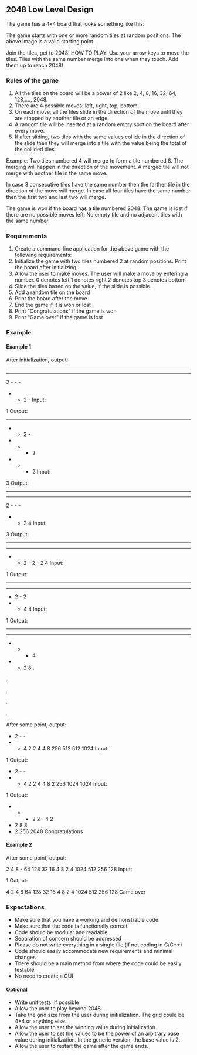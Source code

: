 ## 2048 Low Level Design

The game has a 4x4 board that looks something like this:

The game starts with one or more random tiles at random positions. The above image is a valid starting point.

Join the tiles, get to 2048!
HOW TO PLAY: Use your arrow keys to move the tiles. Tiles with the same number merge into one when they touch. Add them up to reach 2048!

### Rules of the game
1. All the tiles on the board will be a power of 2 like 2, 4, 8, 16, 32, 64, 128,...., 2048.
2. There are 4 possible moves: left, right, top, bottom.
3. On each move, all the tiles slide in the direction of the move until they are stopped by another tile or an edge.
4. A random tile will be inserted at a random empty spot on the board after every move.
5. If after sliding, two tiles with the same values collide in the direction of the slide then they will merge into a tile with the value being the total of the collided tiles.

Example: Two tiles numbered 4 will merge to form a tile numbered 8. The merging will happen in the direction of the movement.
A merged tile will not merge with another tile in the same move.

In case 3 consecutive tiles have the same number then the farther tile in the direction of the move will merge. In case all four tiles have the same number then the first two and last two will merge.

The game is won if the board has a tile numbered 2048.
The game is lost if there are no possible moves left: No empty tile and no adjacent tiles with the same number.

### Requirements
1. Create a command-line application for the above game with the following requirements:
2. Initialize the game with two tiles numbered 2 at random positions. Print the board after initializing.
3. Allow the user to make moves.
    The user will make a move by entering a number.
    0 denotes left
    1 denotes right
    2 denotes top
    3 denotes bottom
4. Slide the tiles based on the value, if the slide is possible.
5. Add a random tile on the board
6. Print the board after the move
6. End the game if it is won or lost
7. Print "Congratulations" if the game is won
8. Print "Game over" if the game is lost

### Example

#### Example 1
After initialization, output:

- - - -
- - - -
2 - - -
- - 2 -
Input:

1
Output:

- - - -
- - 2 -
- - - 2
- - - 2
Input:

3
Output:

- - - -
- - - -
2 - - -
- - 2 4
Input:

3
Output:

- - - -
- - - -
- - 2 -
2 - 2 4
Input:

1
Output:

- - - -
- - - -
- 2 - 2
- - 4 4
Input:

1
Output:

- - - -
- - - -
- - - 4
- - 2 8
.

.

.

.

.

After some point, output:

- 2 - -
- - 4 2
2 4 4 8
256 512 512 1024
Input:

1
Output:

- 2 - -
- - 4 2
2 4 4 8
2 256 1024 1024
Input:

1
Output:

- - - 2
2 - 4 2
- 2 8 8
- 2 256 2048
Congratulations

#### Example 2
After some point, output:

2 4 8 -
64 128 32 16
4 8 2 4
1024 512 256 128
Input:

1
Output:

4 2 4 8
64 128 32 16
4 8 2 4
1024 512 256 128
Game over

### Expectations
- Make sure that you have a working and demonstrable code
- Make sure that the code is functionally correct
- Code should be modular and readable
- Separation of concern should be addressed
- Please do not write everything in a single file (if not coding in C/C++)
- Code should easily accommodate new requirements and minimal changes
- There should be a main method from where the code could be easily testable
- No need to create a GUI

#### Optional
- Write unit tests, if possible
- Allow the user to play beyond 2048.
- Take the grid size from the user during initialization. The grid could be 4*4 or anything else.
- Allow the user to set the winning value during initialization.
- Allow the user to set the values to be the power of an arbitrary base value during initialization. In the generic version, the base value is 2.
- Allow the user to restart the game after the game ends.